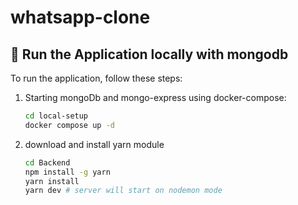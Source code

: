 # whatsapp-clone

## 🚀 Run the Application locally with mongodb

To run the application, follow these steps:

1. Starting mongoDb and mongo-express using docker-compose:
   ```bash
   cd local-setup
   docker compose up -d
   
2. download and install yarn module 
   ```bash
   cd Backend
   npm install -g yarn
   yarn install
   yarn dev # server will start on nodemon mode


   

